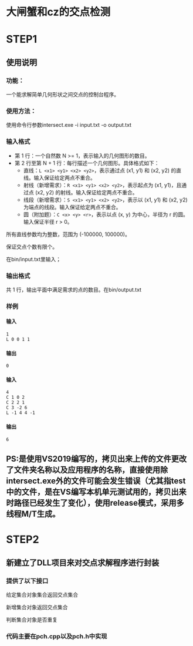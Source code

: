 # 大闸蟹和cz的交点检测

# STEP1

## 使用说明

### 功能：

一个能求解简单几何形状之间交点的控制台程序。

### 使用方法：

使用命令行参数intersect.exe -i input.txt -o output.txt

### 输入格式

- 第 1 行：一个自然数 N >= 1，表示输入的几何图形的数目。
- 第 2 行至第 N + 1 行：每行描述一个几何图形。具体格式如下：
  - 直线：`L <x1> <y1> <x2> <y2>`，表示通过点 (x1, y1) 和 (x2, y2) 的直线。输入保证给定两点不重合。
  - 射线（新增需求）：`R <x1> <y1> <x2> <y2>`，表示起点为 (x1, y1)，且通过点 (x2, y2) 的射线。输入保证给定两点不重合。
  - 线段（新增需求）：`S <x1> <y1> <x2> <y2>`，表示以 (x1, y1) 和 (x2, y2) 为端点的线段。输入保证给定两点不重合。
  - 圆（附加题）：`C <x> <y> <r>`，表示以点 (x, y) 为中心，半径为 r 的圆。输入保证半径 r > 0。

所有直线参数均为整数，范围为 (-100000, 100000)。

保证交点个数有限个。

在bin/input.txt里输入；

### 输出格式

共 1 行，输出平面中满足需求的点的数目。在bin/output.txt

### 样例

#### 输入

```
1
L 0 0 1 1
```

#### 输出

```
0
```

#### 输入

```
4
C 1 0 2
C 2 2 1
C 3 -2 6
L -1 4 4 -1
```

#### 输出

```
6
```

## PS:是使用VS2019编写的，拷贝出来上传的文件更改了文件夹名称以及应用程序的名称，直接使用除intersect.exe外的文件可能会发生错误（尤其指test中的文件，是在VS编写本机单元测试用的，拷贝出来时路径已经发生了变化），使用release模式，采用多线程M/T生成。

# STEP2

## 新建立了DLL项目来对交点求解程序进行封装

### 提供了以下接口

给定集合对象集合返回交点集合

新增集合对象返回交点集合

判断集合对象是否重复

### 代码主要在pch.cpp以及pch.h中实现